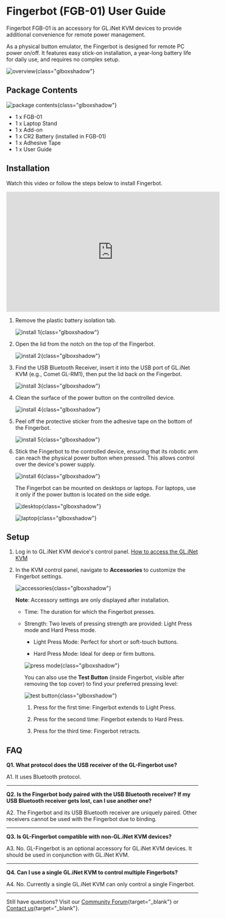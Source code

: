 # Fingerbot (FGB-01) User Guide

Fingerbot FGB-01 is an accessory for GL.iNet KVM devices to provide additional convenience for remote power management.

As a physical button emulator, the Fingerbot is designed for remote PC power on/off. It features easy stick-on installation, a year-long battery life for daily use, and requires no complex setup.

![overview](https://static.gl-inet.com/docs/kvm/user_guide/gl-fgb-01/overview.png){class="glboxshadow"}

## Package Contents

![package contents](https://static.gl-inet.com/docs/kvm/user_guide/gl-fgb-01/package-contents.jpg){class="glboxshadow"}

- 1 x FGB-01
- 1 x Laptop Stand
- 1 x Add-on
- 1 x CR2 Battery (installed in FGB-01)
- 1 x Adhesive Tape
- 1 x User Guide

## Installation

Watch this video or follow the steps below to install Fingerbot.

<iframe width="560" height="315" src="https://www.youtube.com/embed/_ExhJHhEcwg" title="YouTube video player" frameborder="0" allow="accelerometer; autoplay; clipboard-write; encrypted-media; gyroscope; picture-in-picture" allowfullscreen></iframe>

1. Remove the plastic battery isolation tab.

    ![install 1](https://static.gl-inet.com/docs/kvm/user_guide/gl-fgb-01/install_1.png){class="glboxshadow"}

2. Open the lid from the notch on the top of the Fingerbot.

    ![install 2](https://static.gl-inet.com/docs/kvm/user_guide/gl-fgb-01/install_2.png){class="glboxshadow"}

3. Find the USB Bluetooth Receiver, insert it into the USB port of GL.iNet KVM (e.g., Comet GL-RM1), then put the lid back on the Fingerbot.

    ![install 3](https://static.gl-inet.com/docs/kvm/user_guide/gl-fgb-01/install_3.png){class="glboxshadow"}

4. Clean the surface of the power button on the controlled device.

    ![install 4](https://static.gl-inet.com/docs/kvm/user_guide/gl-fgb-01/install_4.png){class="glboxshadow"}

5. Peel off the protective sticker from the adhesive tape on the bottom of the Fingerbot.

    ![install 5](https://static.gl-inet.com/docs/kvm/user_guide/gl-fgb-01/install_5.png){class="glboxshadow"}

6. Stick the Fingerbot to the controlled device, ensuring that its robotic arm can reach the physical power button when pressed. This allows control over the device's power supply.

    ![install 6](https://static.gl-inet.com/docs/kvm/user_guide/gl-fgb-01/install_6.png){class="glboxshadow"}

    The Fingerbot can be mounted on desktops or laptops. For laptops, use it only if the power button is located on the side edge.

    ![desktop](https://static.gl-inet.com/docs/kvm/user_guide/gl-fgb-01/desktop.png){class="glboxshadow"}

    ![laptop](https://static.gl-inet.com/docs/kvm/user_guide/gl-fgb-01/laptop.png){class="glboxshadow"}

## Setup

1. Log in to GL.iNet KVM device's control panel. [How to access the GL.iNet KVM](../../faq/how_to_access_the_controlled_device_connected_to_kvm.md)

2. In the KVM control panel, navigate to **Accessories** to customize the Fingerbot settings.

    ![accessories](https://static.gl-inet.com/docs/kvm/user_guide/gl-fgb-01/accessories.jpg){class="glboxshadow"}

    **Note**: Accessory settings are only displayed after installation.

    - Time: The duration for which the Fingerbot presses.

    - Strength: Two levels of pressing strength are provided: Light Press mode and Hard Press mode.

        - Light Press Mode: Perfect for short or soft-touch buttons.
        
        - Hard Press Mode: Ideal for deep or firm buttons.

        ![press mode](https://static.gl-inet.com/docs/kvm/user_guide/gl-fgb-01/press_mode.png){class="glboxshadow"}

        You can also use the **Test Button** (inside Fingerbot, visible after removing the top cover) to find your preferred pressing level:

        ![test button](https://static.gl-inet.com/docs/kvm/user_guide/gl-fgb-01/test_button.jpg){class="glboxshadow"}

        1. Press for the first time: Fingerbot extends to Light Press.

        2. Press for the second time: Fingerbot extends to Hard Press.

        3. Press for the third time: Fingerbot retracts.

## FAQ

**Q1. What protocol does the USB receiver of the GL-Fingerbot use?**

A1. It uses Bluetooth protocol.

---

**Q2. Is the Fingerbot body paired with the USB Bluetooth receiver? If my USB Bluetooth receiver gets lost, can I use another one?**

A2. The Fingerbot and its USB Bluetooth receiver are uniquely paired. Other receivers cannot be used with the Fingerbot due to binding.

---

**Q3. Is GL-Fingerbot compatible with non-GL.iNet KVM devices?**

A3. No. GL-Fingerbot is an optional accessory for GL.iNet KVM devices. It should be used in conjunction with GL.iNet KVM.

---

**Q4. Can I use a single GL.iNet KVM to control multiple Fingerbots?**

A4. No. Currently a single GL.iNet KVM can only control a single Fingerbot.

---

Still have questions? Visit our [Community Forum](https://forum.gl-inet.com){target="_blank"} or [Contact us](https://www.gl-inet.com/contacts/){target="_blank"}.
